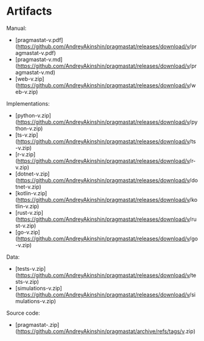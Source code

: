 # Artifacts

Manual:

- [pragmastat-v<!-- PLACEHOLDER Version -->.pdf](https://github.com/AndreyAkinshin/pragmastat/releases/download/v<!-- PLACEHOLDER Version -->/pragmastat-v<!-- PLACEHOLDER Version -->.pdf)
- [pragmastat-v<!-- PLACEHOLDER Version -->.md](https://github.com/AndreyAkinshin/pragmastat/releases/download/v<!-- PLACEHOLDER Version -->/pragmastat-v<!-- PLACEHOLDER Version -->.md)
- [web-v<!-- PLACEHOLDER Version -->.zip](https://github.com/AndreyAkinshin/pragmastat/releases/download/v<!-- PLACEHOLDER Version -->/web-v<!-- PLACEHOLDER Version -->.zip)

Implementations:

- [python-v<!-- PLACEHOLDER Version -->.zip](https://github.com/AndreyAkinshin/pragmastat/releases/download/v<!-- PLACEHOLDER Version -->/python-v<!-- PLACEHOLDER Version -->.zip)
- [ts-v<!-- PLACEHOLDER Version -->.zip](https://github.com/AndreyAkinshin/pragmastat/releases/download/v<!-- PLACEHOLDER Version -->/ts-v<!-- PLACEHOLDER Version -->.zip)
- [r-v<!-- PLACEHOLDER Version -->.zip](https://github.com/AndreyAkinshin/pragmastat/releases/download/v<!-- PLACEHOLDER Version -->/r-v<!-- PLACEHOLDER Version -->.zip)
- [dotnet-v<!-- PLACEHOLDER Version -->.zip](https://github.com/AndreyAkinshin/pragmastat/releases/download/v<!-- PLACEHOLDER Version -->/dotnet-v<!-- PLACEHOLDER Version -->.zip)
- [kotlin-v<!-- PLACEHOLDER Version -->.zip](https://github.com/AndreyAkinshin/pragmastat/releases/download/v<!-- PLACEHOLDER Version -->/kotlin-v<!-- PLACEHOLDER Version -->.zip)
- [rust-v<!-- PLACEHOLDER Version -->.zip](https://github.com/AndreyAkinshin/pragmastat/releases/download/v<!-- PLACEHOLDER Version -->/rust-v<!-- PLACEHOLDER Version -->.zip)
- [go-v<!-- PLACEHOLDER Version -->.zip](https://github.com/AndreyAkinshin/pragmastat/releases/download/v<!-- PLACEHOLDER Version -->/go-v<!-- PLACEHOLDER Version -->.zip)

Data:

- [tests-v<!-- PLACEHOLDER Version -->.zip](https://github.com/AndreyAkinshin/pragmastat/releases/download/v<!-- PLACEHOLDER Version -->/tests-v<!-- PLACEHOLDER Version -->.zip)
- [simulations-v<!-- PLACEHOLDER Version -->.zip](https://github.com/AndreyAkinshin/pragmastat/releases/download/v<!-- PLACEHOLDER Version -->/simulations-v<!-- PLACEHOLDER Version -->.zip)

Source code:

- [pragmastat-<!-- PLACEHOLDER Version -->.zip](https://github.com/AndreyAkinshin/pragmastat/archive/refs/tags/v<!-- PLACEHOLDER Version -->.zip)
